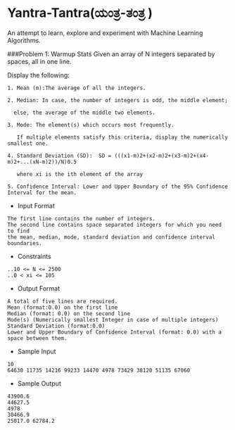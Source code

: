 # Yantra-Tantra(ಯಂತ್ರ-ತಂತ್ರ )
An attempt to learn, explore and experiment with Machine Learning Algorithms. 

###Problem 1: Warmup Stats
Given an array of N integers separated by spaces, all in one line. 

Display the following: 
```
1. Mean (m):The average of all the integers.

2. Median: In case, the number of integers is odd, the middle element; 
  
  else, the average of the middle two elements.

3. Mode: The element(s) which occurs most frequently. 

   If multiple elements satisfy this criteria, display the numerically smallest one.

4. Standard Deviation (SD):  SD = (((x1-m)2+(x2-m)2+(x3-m)2+(x4-m)2+...(xN-m)2))/N)0.5

   where xi is the ith element of the array

5. Confidence Interval: Lower and Upper Boundary of the 95% Confidence Interval for the mean.
```

* Input Format 
```
The first line contains the number of integers. 
The second line contains space separated integers for which you need to find 
the mean, median, mode, standard deviation and confidence interval boundaries.
```
* Constraints
```
..10 <= N <= 2500 
..0 < xi <= 105
```
* Output Format
```
A total of five lines are required.
Mean (format:0.0) on the first line
Median (format: 0.0) on the second line
Mode(s) (Numerically smallest Integer in case of multiple integers)
Standard Deviation (format:0.0) 
Lower and Upper Boundary of Confidence Interval (format: 0.0) with a space between them.
```
* Sample Input
```
10
64630 11735 14216 99233 14470 4978 73429 38120 51135 67060
```
* Sample Output
```
43900.6
44627.5
4978
30466.9
25017.0 62784.2
```
